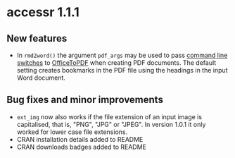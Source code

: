 # accessr 1.1.1

## New features

* In `rmd2word()` the argument `pdf_args` may be used to pass [command line switches](https://github.com/cognidox/OfficeToPDF?tab=readme-ov-file#command-line-switches) to [OfficeToPDF](https://github.com/cognidox/OfficeToPDF) when creating PDF documents. The default setting creates bookmarks in the PDF file using the headings in the input Word document.

## Bug fixes and minor improvements

* `ext_img` now also works if the file extension of an input image is capitalised, that is, "PNG", "JPG" or "JPEG". In version 1.0.1 it only worked for lower case file extensions.
* CRAN installation details added to README
* CRAN downloads badges added to README
